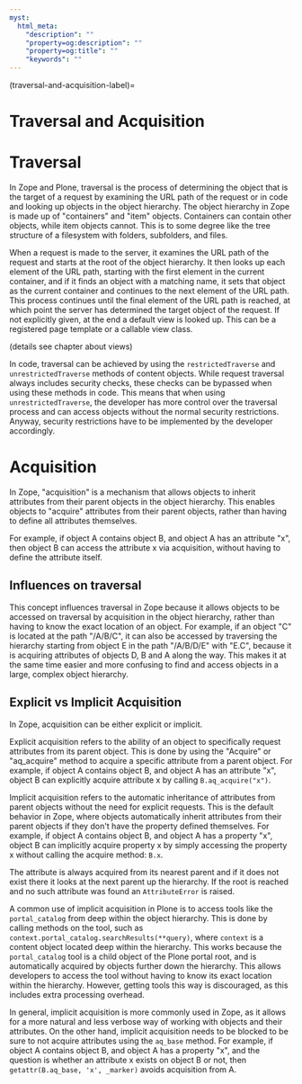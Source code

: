 ```yaml
---
myst:
  html_meta:
    "description": ""
    "property=og:description": ""
    "property=og:title": ""
    "keywords": ""
---
```


(traversal-and-acquisition-label)=

# Traversal and Acquisition

# Traversal

In Zope and Plone, traversal is the process of determining the object that is the target of a request by examining the URL path of the request or in code and looking up objects in the object hierarchy.
The object hierarchy in Zope is made up of "containers" and "item" objects.
Containers can contain other objects, while item objects cannot.
This is to some degree like the tree structure of a filesystem with folders, subfolders, and files.

When a request is made to the server, it examines the URL path of the request and starts at the root of the object hierarchy.
It then looks up each element of the URL path, starting with the first element in the current container, and if it finds an object with a matching name, it sets that object as the current container and continues to the next element of the URL path.
This process continues until the final element of the URL path is reached, at which point the server has determined the target object of the request.
If not explicitly given, at the end a default view is looked up.
This can be a registered page template or a callable view class.

(details see chapter about views)

In code, traversal can be achieved by using the `restrictedTraverse` and `unrestrictedTraverse` methods of content objects.
While request traversal always includes security checks, these checks can be bypassed when using these methods in code.
This means that when using `unrestrictedTraverse`, the developer has more control over the traversal process and can access objects without the normal security restrictions.
Anyway, security restrictions have to be implemented by the developer accordingly.


# Acquisition

In Zope, "acquisition" is a mechanism that allows objects to inherit attributes from their parent objects in the object hierarchy.
This enables objects to "acquire" attributes from their parent objects, rather than having to define all attributes themselves.

For example, if object A contains object B, and object A has an attribute "x", then object B can access the attribute x via acquisition, without having to define the attribute itself.

## Influences on traversal

This concept influences traversal in Zope because it allows objects to be accessed on traversal by acquisition in the object hierarchy, rather than having to know the exact location of an object.
For example, if an object "C" is located at the path "/A/B/C", it can also be accessed by traversing the hierarchy starting from object E in the path "/A/B/D/E" with "E.C", because it is acquiring attributes of objects D, B and A along the way.
This makes it at the same time easier and more confusing to find and access objects in a large, complex object hierarchy.


## Explicit vs Implicit Acquisition

In Zope, acquisition can be either explicit or implicit.

Explicit acquisition refers to the ability of an object to specifically request attributes from its parent object.
This is done by using the "Acquire" or "aq_acquire" method to acquire a specific attribute from a parent object.
For example, if object A contains object B, and object A has an attribute "x", object B can explicitly acquire attribute x by calling `B.aq_acquire("x")`.

Implicit acquisition refers to the automatic inheritance of attributes from parent objects without the need for explicit requests.
This is the default behavior in Zope, where objects automatically inherit attributes from their parent objects if they don't have the property defined themselves.
For example, if object A contains object B, and object A has a property "x", object B can implicitly acquire property x by simply accessing the property x without calling the acquire method: `B.x`.

The attribute is always acquired from its nearest parent and if it does not exist there it looks at the next parent up the hierarchy.
If the root is reached and no such attribute was found an `AttributeError` is raised.

A common use of implicit acquisition in Plone is to access tools like the `portal_catalog` from deep within the object hierarchy.
This is done by calling methods on the tool, such as `context.portal_catalog.searchResults(**query)`, where `context` is a content object located deep within the hierarchy.
This works because the `portal_catalog` tool is a child object of the Plone portal root, and is automatically acquired by objects further down the hierarchy.
This allows developers to access the tool without having to know its exact location within the hierarchy.
However, getting tools this way is discouraged, as this includes extra processing overhead.

In general, implicit acquisition is more commonly used in Zope, as it allows for a more natural and less verbose way of working with objects and their attributes.
On the other hand, implicit acquisition needs to be blocked to be sure to not acquire attributes using the `aq_base` method.
For example, if object A contains object B, and object A has a property "x", and the question is whether an attribute x exists on object B or not, then `getattr(B.aq_base, 'x', _marker)` avoids acquisition from A.
